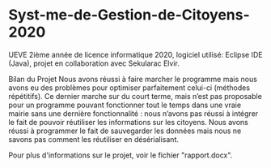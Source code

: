 # Syst-me-de-Gestion-de-Citoyens-2020
UEVE 2ième année de licence informatique 2020, logiciel utilisé: Eclipse IDE (Java), projet en collaboration avec Sekularac Elvir.

Bilan du Projet 
Nous avons réussi à faire marcher le programme mais nous avons eu des problèmes pour optimiser parfaitement celui-ci (méthodes répétitifs). 
Ce dernier marche sur du court terme, mais n’est pas proposable pour un programme pouvant fonctionner tout le temps dans une vraie mairie sans une dernière fonctionnalité : nous n’avons pas réussi à intégrer le fait de pouvoir réutiliser les informations sur les citoyens. 
Nous avons réussi à programmer le fait de sauvegarder les données mais nous ne savons pas comment les réutiliser en désérialisant.

Pour plus d'informations sur le projet, voir le fichier "rapport.docx".

